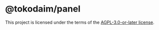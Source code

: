 # @tokodaim/panel

This project is licensed under the terms of the
[AGPL-3.0-or-later license](https://github.com/dafundacom/tokodaim/blob/main/LICENSE.md).
